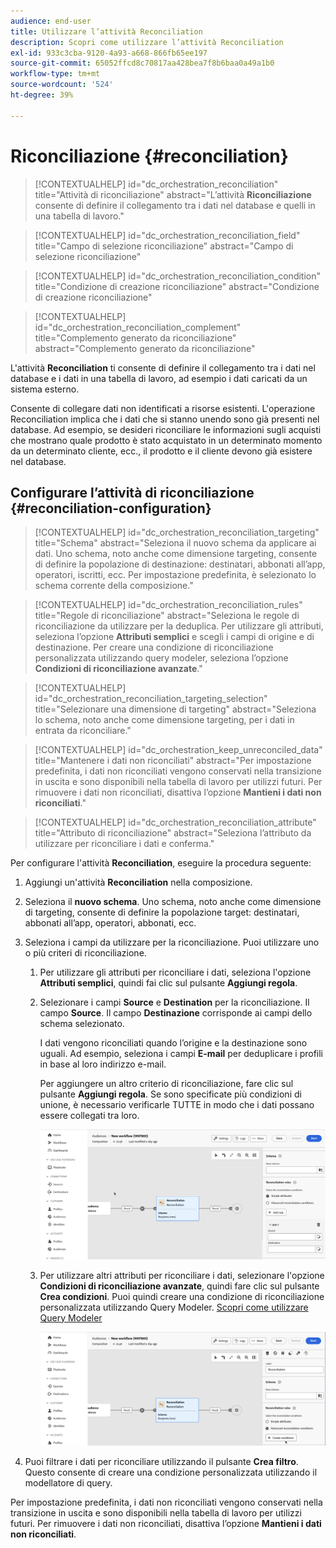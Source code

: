 ```yaml
---
audience: end-user
title: Utilizzare l’attività Reconciliation
description: Scopri come utilizzare l’attività Reconciliation
exl-id: 933c3cba-9120-4a93-a668-866fb65ee197
source-git-commit: 65052ffcd8c70817aa428bea7f8b6baa0a49a1b0
workflow-type: tm+mt
source-wordcount: '524'
ht-degree: 39%

---
```


# Riconciliazione {#reconciliation}

>[!CONTEXTUALHELP]
>id="dc_orchestration_reconciliation"
>title="Attività di riconciliazione"
>abstract="L’attività **Riconciliazione** consente di definire il collegamento tra i dati nel database e quelli in una tabella di lavoro."

>[!CONTEXTUALHELP]
>id="dc_orchestration_reconciliation_field"
>title="Campo di selezione riconciliazione"
>abstract="Campo di selezione riconciliazione"

>[!CONTEXTUALHELP]
>id="dc_orchestration_reconciliation_condition"
>title="Condizione di creazione riconciliazione"
>abstract="Condizione di creazione riconciliazione"

>[!CONTEXTUALHELP]
>id="dc_orchestration_reconciliation_complement"
>title="Complemento generato da riconciliazione"
>abstract="Complemento generato da riconciliazione"

L&#39;attività **Reconciliation** ti consente di definire il collegamento tra i dati nel database e i dati in una tabella di lavoro, ad esempio i dati caricati da un sistema esterno.

<!--For example, the **Reconciliation** activity can be placed after a **Load file** activity to import non-standard data into the database. In this case, the **Reconciliation** activity lets you define the link between the data in the Adobe Campaign database and the data in the work table.-->

Consente di collegare dati non identificati a risorse esistenti. L&#39;operazione Reconciliation implica che i dati che si stanno unendo sono già presenti nel database. Ad esempio, se desideri riconciliare le informazioni sugli acquisti che mostrano quale prodotto è stato acquistato in un determinato momento da un determinato cliente, ecc., il prodotto e il cliente devono già esistere nel database.

## Configurare l’attività di riconciliazione {#reconciliation-configuration}

>[!CONTEXTUALHELP]
>id="dc_orchestration_reconciliation_targeting"
>title="Schema"
>abstract="Seleziona il nuovo schema da applicare ai dati. Uno schema, noto anche come dimensione targeting, consente di definire la popolazione di destinazione: destinatari, abbonati all’app, operatori, iscritti, ecc. Per impostazione predefinita, è selezionato lo schema corrente della composizione."

>[!CONTEXTUALHELP]
>id="dc_orchestration_reconciliation_rules"
>title="Regole di riconciliazione"
>abstract="Seleziona le regole di riconciliazione da utilizzare per la deduplica. Per utilizzare gli attributi, seleziona l’opzione **Attributi semplici** e scegli i campi di origine e di destinazione. Per creare una condizione di riconciliazione personalizzata utilizzando query modeler, seleziona l’opzione **Condizioni di riconciliazione avanzate**."

>[!CONTEXTUALHELP]
>id="dc_orchestration_reconciliation_targeting_selection"
>title="Selezionare una dimensione di targeting"
>abstract="Seleziona lo schema, noto anche come dimensione targeting, per i dati in entrata da riconciliare."

>[!CONTEXTUALHELP]
>id="dc_orchestration_keep_unreconciled_data"
>title="Mantenere i dati non riconciliati"
>abstract="Per impostazione predefinita, i dati non riconciliati vengono conservati nella transizione in uscita e sono disponibili nella tabella di lavoro per utilizzi futuri. Per rimuovere i dati non riconciliati, disattiva l’opzione **Mantieni i dati non riconciliati**."

>[!CONTEXTUALHELP]
>id="dc_orchestration_reconciliation_attribute"
>title="Attributo di riconciliazione"
>abstract="Seleziona l’attributo da utilizzare per riconciliare i dati e conferma."

Per configurare l&#39;attività **Reconciliation**, eseguire la procedura seguente:

1. Aggiungi un&#39;attività **Reconciliation** nella composizione.

1. Seleziona il **nuovo schema**. Uno schema, noto anche come dimensione di targeting, consente di definire la popolazione target: destinatari, abbonati all’app, operatori, abbonati, ecc.

1. Seleziona i campi da utilizzare per la riconciliazione. Puoi utilizzare uno o più criteri di riconciliazione.

   1. Per utilizzare gli attributi per riconciliare i dati, seleziona l&#39;opzione **Attributi semplici**, quindi fai clic sul pulsante **Aggiungi regola**.
   1. Selezionare i campi **Source** e **Destination** per la riconciliazione. Il campo **Source**. Il campo **Destinazione** corrisponde ai campi dello schema selezionato.

      I dati vengono riconciliati quando l’origine e la destinazione sono uguali. Ad esempio, seleziona i campi **E-mail** per deduplicare i profili in base al loro indirizzo e-mail.

      Per aggiungere un altro criterio di riconciliazione, fare clic sul pulsante **Aggiungi regola**. Se sono specificate più condizioni di unione, è necessario verificarle TUTTE in modo che i dati possano essere collegati tra loro.

      ![](../assets/reconciliation-rules.png)

   1. Per utilizzare altri attributi per riconciliare i dati, selezionare l&#39;opzione **Condizioni di riconciliazione avanzate**, quindi fare clic sul pulsante **Crea condizioni**. Puoi quindi creare una condizione di riconciliazione personalizzata utilizzando Query Modeler. [Scopri come utilizzare Query Modeler](../../query/query-modeler-overview.md)

      ![](../assets/reconciliation-advanced.png)

1. Puoi filtrare i dati per riconciliare utilizzando il pulsante **Crea filtro**. Questo consente di creare una condizione personalizzata utilizzando il modellatore di query.

Per impostazione predefinita, i dati non riconciliati vengono conservati nella transizione in uscita e sono disponibili nella tabella di lavoro per utilizzi futuri. Per rimuovere i dati non riconciliati, disattiva l’opzione **Mantieni i dati non riconciliati**.

<!--
## Example {#reconciliation-example}

The following example demonstrates a workflow that creates an audience of profiles directly from an imported file containing new clients. It is made up of the following activities:

The workflow is designed as follows:

![](../assets/workflow-reconciliation-sample-1.0.png)

 
It is built with the following activities:

* A [Load file](load-file.md) activity uploads a file containing profiles data that were extracted from an external tool.

    For example:

    ```
    lastname;firstname;email;birthdate;
    JACKMAN;Megan;megan.jackman@testmail.com;07/08/1975;
    PHILLIPS;Edward;phillips@testmail.com;09/03/1986;
    WEAVER;Justin;justin_w@testmail.com;11/15/1990;
    MARTIN;Babe;babeth_martin@testmail.net;11/25/1964;
    REESE;Richard;rreese@testmail.com;02/08/1987;
    ```

* A **Reconciliation** activity which identifies the incoming data as profiles, by using the **email** and **Date of birth** fields as reconciliation criteria.

    ![](../assets/workflow-reconciliation-sample-1.1.png)

* A [Save audience](save-audience.md) activity to create a new audience based on these updates. You can also replace the **Save audience** activity by an **End** activity if no specific audience needs to be created or updated. Recipient profiles are updated in any case when you run the workflow.


## Compatibility {#reconciliation-compat}

The **Reconciliation** activity does not exist in the Client console. All **Enrichments** activities created in the Client console with the reconciliation options enabled are displayed as **Reconciliation** activities in Campaign Web user interface.
-->
